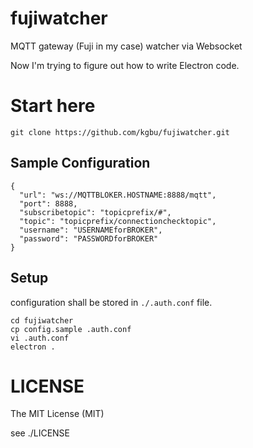 fujiwatcher
==========

MQTT gateway (Fuji in my case) watcher via Websocket

Now I'm trying to figure out how to write Electron code.

Start here
=====

```
git clone https://github.com/kgbu/fujiwatcher.git
```
Sample Configuration
-------------------

```
{
  "url": "ws://MQTTBLOKER.HOSTNAME:8888/mqtt",
  "port": 8888,
  "subscribetopic": "topicprefix/#", 
  "topic": "topicprefix/connectionchecktopic",
  "username": "USERNAMEforBROKER",
  "password": "PASSWORDforBROKER"
}
```

Setup
-----

configuration shall be stored in ```./.auth.conf``` file.

```
cd fujiwatcher
cp config.sample .auth.conf
vi .auth.conf
electron .
```

LICENSE
=======

The MIT License (MIT)

see ./LICENSE
